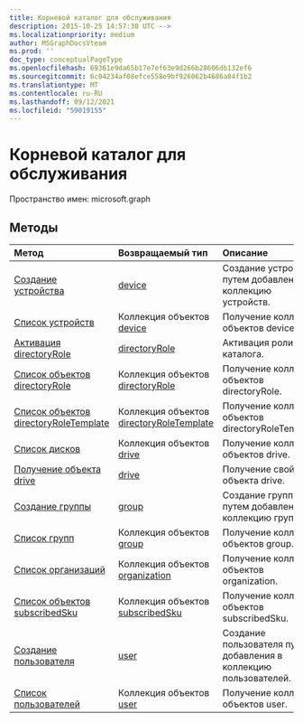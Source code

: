 ```yaml
---
title: Корневой каталог для обслуживания
description: 2015-10-25 14:57:30 UTC -->
ms.localizationpriority: medium
author: MSGraphDocsVteam
ms.prod: ''
doc_type: conceptualPageType
ms.openlocfilehash: 69361e9da65b17e7ef63e9d266b28606db132ef6
ms.sourcegitcommit: 6c04234af08efce558e9bf926062b4686a84f1b2
ms.translationtype: MT
ms.contentlocale: ru-RU
ms.lasthandoff: 09/12/2021
ms.locfileid: "59019155"
---
```

# <a name="service-root"></a>Корневой каталог для обслуживания

Пространство имен: microsoft.graph


## <a name="methods"></a>Методы



| Метод           | Возвращаемый тип    |Описание|
|:---------------|:--------|:----------|
|[Создание устройства](../api/device-post-devices.md) |[device](device.md)| Создание устройства путем добавления в коллекцию устройств.|
|[Список устройств](../api/device-list.md) | Коллекция объектов [device](device.md) |Получение коллекции объектов device. |
|[Активация directoryRole](../api/directoryrole-post-directoryroles.md) | [directoryRole](directoryrole.md) |Активация роли каталога. |
|[Список объектов directoryRole](../api/directoryrole-list.md) | Коллекция объектов [directoryRole](directoryrole.md) |Получение коллекции объектов directoryRole. |
|[Список объектов directoryRoleTemplate](../api/directoryroletemplate-list.md) | Коллекция объектов [directoryRoleTemplate](directoryroletemplate.md) |Получение коллекции объектов directoryRoleTemplate. |
|[Список дисков](../api/drive-list.md) | Коллекция объектов [drive](drive.md) |Получение коллекции объектов drive. |
|[Получение объекта drive](../api/drive-get.md) | [drive](drive.md)  |Получение свойств объекта drive. |
|[Создание группы](../api/group-post-groups.md) |[group](group.md)| Создание группы путем добавления в коллекцию групп.|
|[Список групп](../api/group-list.md) | Коллекция объектов [group](group.md) |Получение коллекции объектов group. |
|[Список организаций](../api/organization-get.md) | Коллекция объектов [organization](organization.md) |Получение коллекции объектов organization. |
|[Список объектов subscribedSku](../api/subscribedsku-list.md) | Коллекция объектов [subscribedSku](subscribedsku.md) |Получение коллекции объектов subscribedSku. |
|[Создание пользователя](../api/user-post-users.md) |[user](user.md)| Создание пользователя путем добавления в коллекцию пользователей.|
|[Список пользователей](../api/user-list.md) | Коллекция объектов [user](user.md) |Получение коллекции объектов user. |

<!-- uuid: 8fcb5dbc-d5aa-4681-8e31-b001d5168d79
2015-10-25 14:57:30 UTC -->
<!-- {
  "type": "#page.annotation",
  "description": "Service root",
  "keywords": "",
  "section": "documentation",
  "tocPath": ""
}-->


